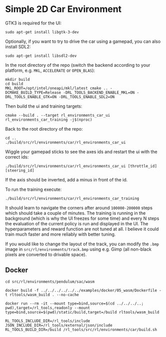 # Simple 2D Car Environment
GTK3 is required for the UI:
```
sudo apt-get install libgtk-3-dev
```
Optionally, if you want to try to drive the car using a gamepad, you can also install SDL2:
```
sudo apt-get install libsdl2-dev
```

In the root directory of the repo (switch the backend according to your platform, e.g. `MKL`, `ACCELERATE` or `OPEN_BLAS`):
```
mkdir build
cd build
MKL_ROOT=/opt/intel/oneapi/mkl/latest cmake .. -DCMAKE_BUILD_TYPE=Release -DRL_TOOLS_BACKEND_ENABLE_MKL=ON -DRL_TOOLS_ENABLE_GTK=ON -DRL_TOOLS_ENABLE_SDL2=ON
```

Then build the ui and training targets:
```
cmake --build . --target rl_environments_car_ui rl_environments_car_training -j$(nproc)
```

Back to the root directory of the repo:
```
cd ..
./build/src/rl/environments/car/rl_environments_car_ui
```
Wiggle your gamepad sticks to see the axes ids and restart the ui with the correct ids:
```
./build/src/rl/environments/car/rl_environments_car_ui [throttle_id] [steering_id]
```
If the axis should be inverted, add a minus in front of the id.

To run the training execute:
```
./build/src/rl/environments/car/rl_environments_car_training
```
It should learn to navigate the corners after around `100000-200000` steps which should take a couple of minutes. The training is running in the background (which is why the UI freezes for some time) and every N steps the evaluation of the current policy is run and displayed in the UI. The hyperparameters and reward function are not tuned at all. I believe it could train much faster and more reliably with better tuning.

If you would like to change the layout of the track, you can modify the `.bmp` image in `src/rl/environments/track.bmp` using e.g. Gimp (all non-black pixels are converted to drivable space).




## Docker
```
cd src/rl/environments/pendulum/sac/wasm
```
```
docker build -f ../../../../../../examples/docker/05_wasm/Dockerfile -t rltools/wasm_build . --no-cache
```
```
docker run --rm -it --mount type=bind,source=$(cd ../../../..; pwd),target=/rl_tools,readonly --mount type=bind,source=$(pwd)/static/build,target=/build rltools/wasm_build
```
```
RL_TOOLS_INCLUDE_DIR=/rl_tools/include JSON_INCLUDE_DIR=/rl_tools/external/json/include RL_TOOLS_BUILD_DIR=/build /rl_tools/src/rl/environments/car/build.sh
```

